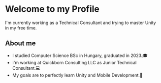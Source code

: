 # Welcome to my Profile
I'm currently working as a Technical Consultant and trying to master Unity in my free time.
## About me
- I studied Computer Science BSc in Hungary, graduated in 2023.🎓
- I'm working at Quickborn Consulting LLC as Junior Technical Consultant.💻
- My goals are to perfectly learn Unity and Mobile Development.👾
